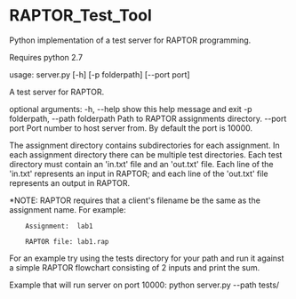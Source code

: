 RAPTOR_Test_Tool
================

Python implementation of a test server for RAPTOR programming.

Requires python 2.7

usage: server.py [-h] [-p folderpath] [--port port]

A test server for RAPTOR.

optional arguments:
  -h, --help            show this help message and exit
  -p folderpath, --path folderpath
                        Path to RAPTOR assignments directory.
  --port port           Port number to host server from. By default the port
                        is 10000.
                        

The assignment directory contains subdirectories for each assignment.  In each assignment directory
there can be multiple test directories.  Each test directory must contain an 'in.txt' file and an 'out.txt' file.
Each line of the 'in.txt' represents an input in RAPTOR; and each line of the 'out.txt' file represents an output in RAPTOR.

*NOTE: RAPTOR requires that a client's filename be the same as the assignment name.  For example:

        Assignment:  lab1

        RAPTOR file: lab1.rap
        
For an example try using the tests directory for your path and run it against a simple RAPTOR flowchart 
consisting of 2 inputs and print the sum.

Example that will run server on port 10000:
python server.py --path tests/


